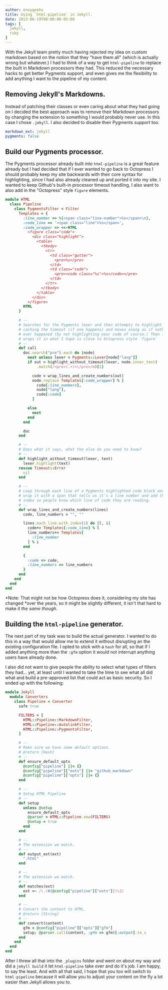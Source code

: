 ```yaml
---
author: envygeeks
title: Using `html-pipeline` in Jekyll.
date: 2013-06-19T00:00:00-05:00
tags: [
  jekyll,
  ruby
]
---
```


With the Jekyll team pretty much having rejected my idea on custom markdown
based on the notion that they "have them all" (which is actually wrong but
whatever.) I had to think of a way to get `html-pipeline` to replace the built
in Markdown processors they had.  This reduced the necessary hacks to get better
Pygments support, and even gives me the flexibility to add anything I want to
the pipeline of my content.

## Removing Jekyll's Markdowns.

Instead of patching their classes or even caring about what they had going on I
decided the best approach was to remove their Markdown processors by changing
the extension to something I would probably never use.  In this case I chose
`.jekyll`.  I also decided to disable their Pygments support too.

```yaml
markdown_ext: jekyll
pygments: false
```

## Build our Pygments processor.

The Pygments processor already built into `html-pipeline` is a great feature
already but I had decided that if I ever wanted to go back to Octopress I should
probably keep my site backwards with their core syntax for highlighting, since I
had also already cleaned up and ported it into my site. I wanted to keep
Github's built-in processor timeout handling, I also want to also add in the
"Octopress" style `figure` elements.

```ruby
module HTML
  class Pipeline
    class PygmentsFilter < Filter
      Templates = {
        :line_number => %{<span class="line-number">%s</span>\n},
        :code_line => '<span class="line">%s</span>',
        :code_wrapper => <<-HTML
          <figure class="code">
            <div class="highlight">
              <table>
                <tbody>
                  <tr>
                    <td class="gutter">
                      <pre>%s</pre>
                    </td>
                    <td class="code">
                      <pre><code class="%s">%s</code></pre>
                    </td>
                  </tr>
                </tbody>
              </table>
            </div>
          </figure>
        HTML
      }

      # --
      # Searches for the Pygments lexer and then attempts to highlight
      # caching the timeout (if one happens) and moves along as if nothing
      # ever happened (by not highlighting your code of course.) Then it
      # wraps it in what I hope is close to Octopress style `figure`
      # --
      def call
        doc.search("pre").each do |node|
          next unless lexer = Pygments::Lexer[node["lang"]]
          if out = highlight_without_timeout(lexer, node.inner_text)
              .match(/<pre>(.+)<\/pre>/m)[1]

            code = wrap_lines_and_create_numbers(out)
            node.replace Templates[:code_wrapper] % [
              code[:line_numbers],
              node["lang"],
              code[:code]
            ]

          else
            next
          end
        end

        doc
      end

      # --
      # Does what it says, what the else do you need to know?
      # --
      def highlight_without_timeout(lexer, text)
        lexer.highlight(text)
      rescue Timeout::Error
        nil
      end

      # --
      # Loop through each line of a Pygments highlighted code block and
      # wrap it with a span that tells us it's a line number and add the
      # index so people know which line of code they are reading.
      # --
      def wrap_lines_and_create_numbers(lines)
        code, line_numbers = "", ""

        lines.each_line.with_index(1) do |l, i|
          code+= Templates[:code_line] % l
          line_numbers+= Templates[
            :line_number
          ] % i
        end

        {
          :code => code,
          :line_numbers => line_numbers
        }
      end
    end
  end
end
```

*Note: That might not be how Octopress does it, considering my site has changed
*over the years, so it might be slightly different, it isn't that hard to make
*it the same though.*

## Building the `html-pipeline` generator.

The next part of my task was to build the actual generator.  I wanted to do this
in a way that would allow me to extend it without disrupting an the existing
configuration file. I opted to stick with a `hash` for all, so that if I added
anything more than the `:gfm` option it would not interrupt anything users have
already done.

I also did not want to give people the ability to select what types of filters
they had... yet, at least until I wanted to take the time to see what all did
what and build a pre-approved list that could act as basic security.  So I ended
up with the following:

```ruby
module Jekyll
  module Converters
    class Pipeline < Converter
      safe true

      FILTERS = [
        HTML::Pipeline::MarkdownFilter,
        HTML::Pipeline::AutolinkFilter,
        HTML::Pipeline::PygmentsFilter,
      ]

      # --
      # Make sure we have some default options.
      # @return [Hash]
      # --
      def ensure_default_opts
        @config["pipeline"] ||= {}
        @config["pipeline"]["exts"] ||= "github_markdown"
        @config["pipeline"]["opts"] ||= {}
      end

      # --
      # Setup HTML Pipeline
      # --
      def setup
        unless @setup
          ensure_default_opts
          @parser = HTML::Pipeline.new(FILTERS)
          @setup = true
        end
      end

      # --
      # The extension we match.
      # --
      def output_ext(ext)
        ".html"
      end

      # --
      # The extension we match.
      # --
      def matches(ext)
        ext =~ /\.(#{@config["pipeline"]["exts"]})\Z/
      end

      # --
      # Convert the content to HTML.
      # @return [String]
      # --
      def convert(content)
        gfm = @config["pipeline"]["opts"]["gfm"]
        setup; @parser.call(content, :gfm => gfm)[:output].to_s
      end
    end
  end
end
```

After I threw all that into the `_plugins` folder and went on about my way and
did a `jekyll build` it let `html-pipeline` take over and do it's job.  I am
happy, to say the least.  And with all that said, I hope that you too will
switch to `html-pipeline` because it will allow you to adjust your content on
the fly a lot easier than Jekyll allows you to.
